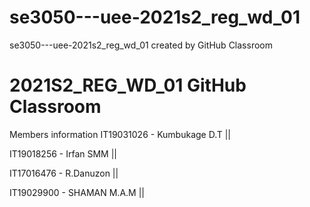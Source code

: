 # se3050---uee-2021s2_reg_wd_01
se3050---uee-2021s2_reg_wd_01 created by GitHub Classroom


# 2021S2_REG_WD_01 GitHub Classroom
Members information
IT19031026  - Kumbukage D.T ||

IT19018256  - Irfan SMM ||

IT17016476  - R.Danuzon ||

IT19029900  - SHAMAN M.A.M ||
